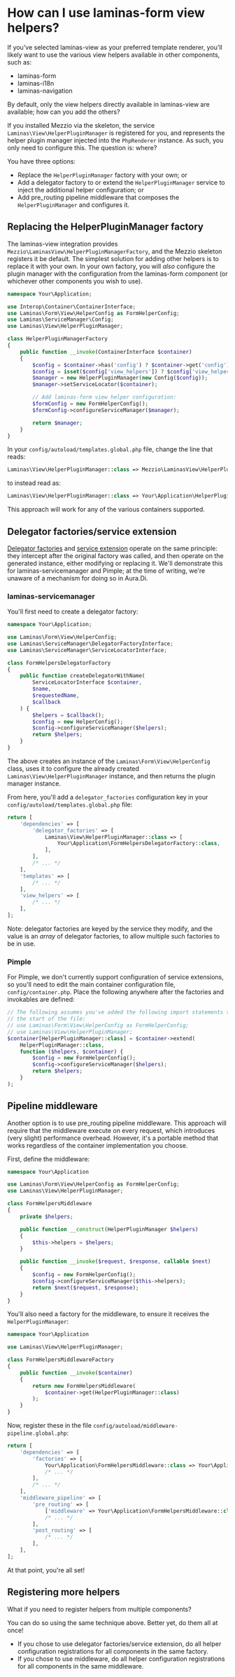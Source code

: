 # How can I use laminas-form view helpers?

If you've selected laminas-view as your preferred template renderer, you'll likely
want to use the various view helpers available in other components, such as:

- laminas-form
- laminas-i18n
- laminas-navigation

By default, only the view helpers directly available in laminas-view are available;
how can you add the others?

If you installed Mezzio via the skeleton, the service
`Laminas\View\HelperPluginManager` is registered for you, and represents the helper
plugin manager injected into the `PhpRenderer` instance. As such, you only need
to configure this. The question is: where?

You have three options:

- Replace the `HelperPluginManager` factory with your own; or
- Add a delegator factory to or extend the `HelperPluginManager` service to
  inject the additional helper configuration; or
- Add pre_routing pipeline middleware that composes the `HelperPluginManager`
  and configures it.

## Replacing the HelperPluginManager factory

The laminas-view integration provides `Mezzio\LaminasView\HelperPluginManagerFactory`,
and the Mezzio skeleton registers it be default. The simplest solution for
adding other helpers is to replace it with your own. In your own factory, you
will *also* configure the plugin manager with the configuration from the
laminas-form component (or whichever other components you wish to use).

```php
namespace Your\Application;

use Interop\Container\ContainerInterface;
use Laminas\Form\View\HelperConfig as FormHelperConfig;
use Laminas\ServiceManager\Config;
use Laminas\View\HelperPluginManager;

class HelperPluginManagerFactory
{
    public function __invoke(ContainerInterface $container)
    {   
        $config = $container->has('config') ? $container->get('config') : []; 
        $config = isset($config['view_helpers']) ? $config['view_helpers'] : []; 
        $manager = new HelperPluginManager(new Config($config));
        $manager->setServiceLocator($container);

        // Add laminas-form view helper configuration:
        $formConfig = new FormHelperConfig();
        $formConfig->configureServiceManager($manager);

        return $manager;                                                                                                                                                                                                                                                        
    }   
}
```

In your `config/autoload/templates.global.php` file, change the line that reads:

```php
Laminas\View\HelperPluginManager::class => Mezzio\LaminasView\HelperPluginManagerFactory::class,
```

to instead read as:

```php
Laminas\View\HelperPluginManager::class => Your\Application\HelperPluginManagerFactory::class,
```

This approach will work for any of the various containers supported.

## Delegator factories/service extension

[Delegator factories](https://docs.laminas.dev/laminas.service-manager.delegator-factories.html)
and [service extension](https://github.com/silexphp/Pimple/tree/1.1#modifying-services-after-creation)
operate on the same principle: they intercept after the original factory was
called, and then operate on the generated instance, either modifying or
replacing it. We'll demonstrate this for laminas-servicemanager and Pimple; at the
time of writing, we're unaware of a mechanism for doing so in Aura.Di.

### laminas-servicemanager

You'll first need to create a delegator factory:

```php
namespace Your\Application;

use Laminas\Form\View\HelperConfig;
use Laminas\ServiceManager\DelegatorFactoryInterface;
use Laminas\ServiceManager\ServiceLocatorInterface;

class FormHelpersDelegatorFactory
{
    public function createDelegatorWithName(
        ServiceLocatorInterface $container,
        $name,
        $requestedName,
        $callback
    ) {
        $helpers = $callback();
        $config = new HelperConfig();
        $config->configureServiceManager($helpers);
        return $helpers;
    }
}
```

The above creates an instance of the `Laminas\Form\View\HelperConfig` class,
uses it to configure the already created `Laminas\View\HelperPluginManager`
instance, and then returns the plugin manager instance.

From here, you'll add a `delegator_factories` configuration key in your
`config/autoload/templates.global.php` file:

```php
return [
    'dependencies' => [
        'delegator_factories' => [
            Laminas\View\HelperPluginManager::class => [
                Your\Application\FormHelpersDelegatorFactory::class,
            ],
        ],
        /* ... */
    ],
    'templates' => [
        /* ... */
    ],
    'view_helpers' => [
        /* ... */
    ],
];
```

Note: delegator factories are keyed by the service they modify, and the value is
an *array* of delegator factories, to allow multiple such factories to be in
use.

### Pimple

For Pimple, we don't currently support configuration of service extensions, so
you'll need to edit the main container configuration file,
`config/container.php`. Place the following anywhere after the factories and
invokables are defined:

```php
// The following assumes you've added the following import statements to
// the start of the file:
// use Laminas\Form\View\HelperConfig as FormHelperConfig;
// use Laminas\View\HelperPluginManager;
$container[HelperPluginManager::class] = $container->extend(
    HelperPluginManager::class,
    function ($helpers, $container) {
        $config = new FormHelperConfig();
        $config->configureServiceManager($helpers);
        return $helpers;
    }
);
```

## Pipeline middleware

Another option is to use pre_routing pipeline middleware. This approach will
require that the middleware execute on every request, which introduces (very
slight) performance overhead. However, it's a portable method that works
regardless of the container implementation you choose.

First, define the middleware:

```php
namespace Your\Application

use Laminas\Form\View\HelperConfig as FormHelperConfig;
use Laminas\View\HelperPluginManager;

class FormHelpersMiddleware
{
    private $helpers;

    public function __construct(HelperPluginManager $helpers)
    {
        $this->helpers = $helpers;
    }

    public function __invoke($request, $response, callable $next)
    {
        $config = new FormHelperConfig();
        $config->configureServiceManager($this->helpers);
        return $next($request, $response);
    }
}
```

You'll also need a factory for the middleware, to ensure it receives the
`HelperPluginManager`:

```php
namespace Your\Application

use Laminas\View\HelperPluginManager;

class FormHelpersMiddlewareFactory
{
    public function __invoke($container)
    {
        return new FormHelpersMiddleware(
            $container->get(HelperPluginManager::class)
        );
    }
}
```

Now, register these in the file
`config/autoload/middleware-pipeline.global.php`:

```php
return [
    'dependencies' => [
        'factories' => [
            Your\Application\FormHelpersMiddleware::class => Your\Application\FormHelpersMiddlewareFactory::class
            /* ... */
        ],
        /* ... */
    ],
    'middleware_pipeline' => [
        'pre_routing' => [
            ['middleware' => Your\Application\FormHelpersMiddleware::class],
            /* ... */
        ],
        'post_routing' => [
            /* ... */
        ],
    ],
];
```

At that point, you're all set!

## Registering more helpers

What if you need to register helpers from multiple components?

You can do so using the same technique above. Better yet, do them all at once!

- If you chose to use delegator factories/service extension, do all helper
  configuration registrations for all components in the same factory.
- If you chose to use middleware, do all helper configuration registrations for
  all components in the same middleware.
